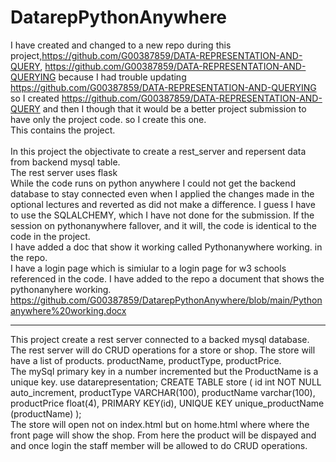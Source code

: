 # DatarepPythonAnywhere
I have created and changed to a new repo during this project,https://github.com/G00387859/DATA-REPRESENTATION-AND-QUERY, https://github.com/G00387859/DATA-REPRESENTATION-AND-QUERYING because I had trouble updating https://github.com/G00387859/DATA-REPRESENTATION-AND-QUERYING so I created https://github.com/G00387859/DATA-REPRESENTATION-AND-QUERY and then I though that it would be a better project submission to have only the project code. so I create this one.<br/>
This contains the project.<br/> 	
In this project the objectivate to create a rest_server and repersent data from backend mysql table.<br/> 
The rest server uses flask<br/>
While the code runs on python anywhere I could not get the backend database to stay connected even when I applied the changes made in the optional lectures and reverted as did not make a difference. I guess I have to use the SQLALCHEMY, which I have not done for the submission. If the session on pythonanywhere fallover, and it will, the code is identical to the code in the project.<br/> I have added a doc that show it working called Pythonanywhere working. in the repo.<br/>
I have a login page which is simiular to a login page for w3 schools referenced in the code. I have added to the repo a document that shows the pythonanyhere working. https://github.com/G00387859/DatarepPythonAnywhere/blob/main/Pythonanywhere%20working.docx 
<br/>
*****
This project create a rest server connected to a backed mysql database. The rest server will do CRUD operations for a store or shop. The store will have a list of products. productName, productType, productPrice.<br/> The mySql primary key in a number incremented but the ProductName is a unique key. 
use datarepresentation;
    CREATE TABLE store (
    id int NOT NULL auto_increment,
    productType VARCHAR(100),
    productName varchar(100),
    productPrice float(4),
    PRIMARY KEY(id),
    UNIQUE KEY unique_productName (productName)
);
<br/>
The store will open not on index.html but on home.html where where the front page will show the shop. From here the product will be dispayed and and once login the staff member will be allowed to do CRUD operations.<br/>




